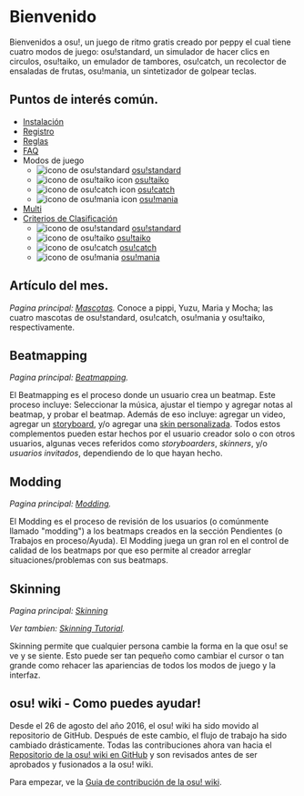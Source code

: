 # Bienvenido

Bienvenidos a osu!, un juego de ritmo gratis creado por peppy el cual tiene cuatro modos de juego: osu!standard, un simulador de hacer clics en circulos, osu!taiko, un emulador de tambores, osu!catch, un recolector de ensaladas de frutas, osu!mania, un sintetizador de golpear teclas.

## Puntos de interés común.

- [Instalación](/wiki/Installation)
- [Registro](/wiki/Registration)
- [Reglas](/wiki/Rules)
- [FAQ](/wiki/FAQ)
- Modos de juego
  - ![icono de osu!standard](/wiki/shared/mode/osu.png) [osu!standard](/wiki/osu!standard/#getting-started)
  - ![icono de osu!taiko icon](/wiki/shared/mode/taiko.png) [osu!taiko](/wiki/osu!taiko/#getting-started)
  - ![icono de osu!catch icon](/wiki/shared/mode/catch.png) [osu!catch](/wiki/osu!catch/#getting-started)
  - ![icono de osu!mania icon](/wiki/shared/mode/mania.png) [osu!mania](/wiki/osu!mania/#getting-started)
- [Multi](/wiki/Multi/#getting-started)
- [Criterios de Clasificación](/wiki/Ranking_Criteria)
  - ![icono de osu!standard](/wiki/shared/mode/osu.png) [osu!standard](/wiki/Ranking_Criteria/osu!standard)
  - ![icono de osu!taiko](/wiki/shared/mode/taiko.png) [osu!taiko](/wiki/Ranking_Criteria/osu!taiko)
  - ![icono de osu!catch](/wiki/shared/mode/catch.png) [osu!catch](/wiki/Ranking_Criteria/osu!catch)
  - ![icono de osu!mania](/wiki/shared/mode/mania.png) [osu!mania](/wiki/Ranking_Criteria/osu!mania)

## Artículo del mes.

*Pagina principal: [Mascotas](/wiki/Mascots).*
Conoce a pippi, Yuzu, Maria y Mocha; las cuatro mascotas de osu!standard, osu!catch, osu!mania y osu!taiko, respectivamente.

## Beatmapping

*Pagina principal: [Beatmapping](/wiki/Beatmapping/#getting-started).*

El Beatmapping es el proceso donde un usuario crea un beatmap. Este proceso incluye: Seleccionar la música, ajustar el tiempo y agregar notas al beatmap, y probar el beatmap. Además de eso incluye: agregar un video, agregar un [storyboard](/wiki/storyboarding/#getting-started), y/o agregar una [skin personalizada](/wiki/skinning/#getting-started). Todos estos complementos pueden estar hechos por el usuario creador solo o con otros usuarios, algunas veces referidos como  *storyboarders*, *skinners*, y/o *usuarios invitados*, dependiendo de lo que hayan hecho.

## Modding

*Pagina principal: [Modding](/wiki/Modding/#getting-started).*

El Modding es el proceso de revisión de los usuarios (o comúnmente llamado "modding") a los beatmaps creados en la sección Pendientes (o Trabajos en proceso/Ayuda). El Modding juega un gran rol en el control de calidad de los beatmaps por que eso permite al creador arreglar situaciones/problemas con sus beatmaps.

## Skinning

*Pagina principal: [Skinning](/wiki/Skinning)*

*Ver tambien: [Skinning Tutorial](/wiki/Skinning_Tutorial).*

Skinning permite que cualquier persona cambie la forma en la que osu! se ve y se siente. Esto puede ser tan pequeño como cambiar el cursor o tan grande como rehacer las apariencias de todos los modos de juego y la interfaz.


## osu! wiki - Como puedes ayudar!

Desde el 26 de agosto del año 2016, el osu! wiki ha sido movido al repositorio de GitHub. Después de este cambio, el flujo de trabajo ha sido cambiado drásticamente. Todas las contribuciones ahora van hacia el [Repositorio de la osu! wiki en GitHub](https://github.com/ppy/osu-wiki) y son revisados antes de ser aprobados y fusionados a la osu! wiki.

Para empezar, ve la [Guia de contribución de la osu! wiki](/wiki/owcg).
